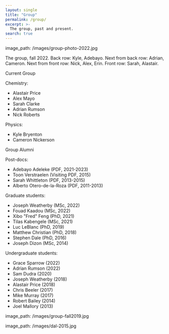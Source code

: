 ```yaml
---
layout: single
title: "Group"
permalink: /group/
excerpt: >-
  The group, past and present.
search: true
---
```


image_path: /images/group-photo-2022.jpg

The group, fall 2022. Back row: Kyle, Adebayo. Next from back row: Adrian, Cameron. Next from front row: Nick, Alex, Erin. Front row: Sarah, Alastair.

Current Group

Chemistry:
* Alastair Price 
* Alex Mayo
* Sarah Clarke
* Adrian Rumson
* Nick Roberts

Physics:
* Kyle Bryenton
* Cameron Nickerson

Group Alumni

Post-docs:
* Adebayo Adeleke (PDF, 2021-2023)
* Toon Verstraelen (Visiting PDF, 2015)
* Sarah Whittleton (PDF, 2013-2015)
* Alberto Otero-de-la-Roza (PDF, 2011-2013)

Graduate students:
* Joseph Weatherby (MSc, 2022)
* Fouad Kaadou (MSc, 2022)
* Xibo "Fred" Feng (PhD, 2021)
* Tilas Kabengele (MSc, 2021)
* Luc LeBlanc (PhD, 2019)
* Matthew Christian (PhD, 2018)
* Stephen Dale (PhD, 2016)
* Joseph Dizon (MSc, 2014)

Undergraduate students:
* Grace Sparrow (2022)
* Adrian Rumson (2022)
* Sam Dudra (2020)
* Joseph Weatherby (2018)
* Alastair Price (2018)
* Chris Beeler (2017)
* Mike Murray (2017)
* Robert Bailey (2014)
* Joel Mallory (2013)

image_path: /images/group-fall2019.jpg

image_path: /images/dal-2015.jpg


